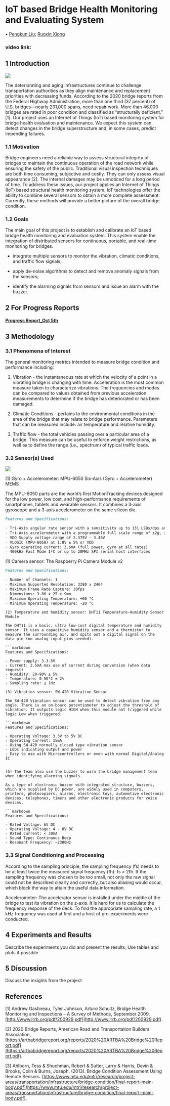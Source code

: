 # IoT based Bridge Health Monitoring and Evaluating System

• [Pengkun Liu](pengkunl@andrew.cmu.edu); [Ruoxin Xiong](ruoxinx@andrew.cmu.edu)

### video link:


## 1 Introduction


![](/Images/background.png)

The deteriorating and aging infrastructures continue to challenge transportation authorities as they align maintenance and replacement priorities with decreasing funds. According to the 2020 bridge reports from the Federal Highway Administration, more than one third (37 percent) of U.S. bridges—nearly 231,000 spans, need repair work. More than 46,000 bridges are rated in poor condition and classified as “structurally deficient.” [1]. Our project uses an Internet of Things (IoT) based monitoring system for bridge health evaluation and maintenance. We expect this system can detect changes in the bridge superstructure and, in some cases, predict impending failures.

### 1.1 Motivation

Bridge engineers need a reliable way to assess structural integrity of bridges to maintain the continuous operation of the road network while ensuring the safety of the public. Traditional visual inspection techniques are both time consuming, subjective and costly. They can only assess visual appearance [2]. The internal damages may be unnoticed for a long period of time. To address these issues, our project applies an Internet of Things (IoT) based structural health monitoring system. IoT technologies offer the ability to combine several sensors to obtain a more complete assessment. Currently, these methods will provide a better picture of the overall bridge condition.

### 1.2 Goals

The main goal of this project is to establish and calibrate an IoT based bridge health monitoring and evaluation system. This system enable the integration of distributed sensors for continuous, portable, and real-time monitoring for bridges.

- integrate multiple sensors to monitor the vibration, climatic conditions, and traffic flow signals;

- apply de-noise algorithms to detect and remove anomaly signals from the sensors;

- identify the alarming signals from sensors and issue an alarm with the buzzer.

## 2 For Progress Reports

#### [Progress Report_Oct 5th](https://github.com/xiongrxchn/IntelBri.github.io/blob/gh-pages/progress_report_1.md)


## 3 Methodology

### 3.1 Phenomena of Interest

The general monitoring metrics intended to measure bridge condition and performance including:

1. Vibration - the instantaneous rate at which the velocity of a point in a vibrating bridge is changing with time. Acceleration is the most common measure taken to characterize vibrations. The frequencies and modes can be compared to values obtained from previous acceleration measurements to determine if the bridge has deteriorated or has been damaged.

2. Climatic Conditions - pertains to the environmental conditions in the area of the bridge that may relate to bridge performance. Parameters that can be measured include: air temperature and relative humidity.

3. Traffic flow - the total vehicles passing over a particular area of a bridge. This measure can be useful to enforce weight restrictions, as well as to define the range (i.e., spectrum) of typical traffic loads.

### 3.2 Sensor(s) Used
![](/Images/sensor_all.png)


(1) Gyro + Accelerometer: MPU-6050 Six-Axis (Gyro + Accelerometer) MEMS

The MPU-6050 parts are the world’s first MotionTracking devices designed for the low power, low cost, and high-performance requirements of smartphones, tablets and wearable sensors. It combines a 3-axis gyroscope and a 3-axis accelerometer on the same silicon die.

```markdown
Features and Specifications:

- Tri-Axis angular rate sensor with a sensitivity up to 131 LSBs/dps and a full-scale range of ±250, ±500, ±1000, and ±2000dps
- Tri-Axis accelerometer with a programmable full scale range of ±2g, ±4g, ±8g and ±16g
- VDD Supply voltage range of 2.375V – 3.46V 
- VLOGIC (MPU-6050) at 1.8V ± 5% or VDD
- Gyro operating current: 3.6mA (full power, gyro at all rates)
- 400kHz Fast Mode I²C or up to 20MHz SPI serial host interfaces 

```
(1) Camera sensor: The Raspberry Pi Camera Module v2

```markdown
Features and Specifications:

- Number of Channels: 1
- Maximum Supported Resolution: 3280 x 2464
- Maximum Frame Rate Capture: 30fps
- Dimensions: 3.86 x 25 x 9mm
- Maximum Operating Temperature: +60 °C
- Minimum Operating Temperature: -20 °C
```

```
(2) Temperature and humidity sensor: DHT11 Temperature-Humidity Sensor Module

The DHT11 is a basic, ultra low-cost digital temperature and humidity sensor. It uses a capacitive humidity sensor and a thermistor to measure the surrounding air, and spits out a digital signal on the data pin (no analog input pins needed).

```markdown
Features and Specifications:

- Power supply: 3.3-5V
- Current: 2.5mA max use of current during conversion (when data request)
- Humidity: 20-90% ± 5%
- Temperature: 0-50°C ± 2%
- Sampling rate: ≤ 1Hz
```
```
(3) Vibration sensor: SW-420 Vibration Sensor

The SW-420 Vibration sensor can be used to detect vibration from any angle. There is an on-board potentiometer to adjust the threshold of vibration. It outputs logic HIGH when this module not triggered while logic Low when triggered.

```markdown
Features and Specifications:

- Operating Voltage: 3.3V to 5V DC
- Operating Current: 15mA
- Using SW-420 normally closed type vibration sensor
- LEDs indicating output and power
- Easy to use with Microcontrollers or even with normal Digital/Analog IC
```

```

(5) The team also use the buzzer to warn the bridge management team when identifying alarming signals.

As a type of electronic buzzer with integrated structure, buzzers, which are supplied by DC power, are widely used in computers, printers, photocopiers, alarms, electronic toys, automotive electronic devices, telephones, timers and other electronic products for voice devices.

```markdown
Features and Specifications:

- Rated Voltage: 6V DC
- Operating Voltage: 4 - 8V DC
- Rated current: < 30mA
- Sound Type: Continuous Beep
- Resonant Frequency: ~2300Hz 
```

### 3.3 Signal Conditioning and Processing

According to the sampling principle, the sampling frequency (fs) needs to be at least twice the measured signal frequency (fh): fs > 2fh. If the sampling frequency was chosen to be too small, not only the raw signal could not be described clearly and correctly, but also aliasing would occur, which block the way to attain the useful data information.

Accelerometer: The accelerator sensor is installed under the middle of the bridge to test its vibration on the z-axis. It is hard for us to calculate the frequency response of the deck. To find the appropriate sampling rate, a 1 kHz frequency was used at first and a host of pre-experiments were conducted. 

## 4 Experiments and Results

Describe the experiments you did and present the results; Use tables and plots if possible

## 5 Discussion

Discuss the insights from the project

## References

[1] Andrew Gastineau, Tyler Johnson, Arturo Schultz, Bridge Health Monitoring and Inspections – A Survey of Methods, September 2009. [http://www.lrrb.org/pdf/200929.pdf](http://www.lrrb.org/pdf/200929.pdf).

[2] 2020 Bridge Reports, American Road and Transportation Builders Association, 
[https://artbabridgereport.org/reports/2020%20ARTBA%20Bridge%20Report.pdf](https://artbabridgereport.org/reports/2020%20ARTBA%20Bridge%20Report.pdf).

[3] Ahlborn, Tess & Shuchman, Robert & Sutter, Larry & Harris, Devin & Brooks, Colin & Burns, Joseph. (2013). Bridge Condition Assessment Using Remote Sensors. [https://www.mtu.edu/mtri/research/project-areas/transportation/infrastructure/bridge-condition/final-report-main-body.pdf](https://www.mtu.edu/mtri/research/project-areas/transportation/infrastructure/bridge-condition/final-report-main-body.pdf).
